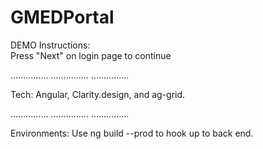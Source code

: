 # GMEDPortal
DEMO Instructions: <br>
Press "Next" on login page to continue <br>

...............
...............
...............

Tech: Angular, Clarity.design, and ag-grid. 

...............
...............
...............

Environments:
Use ng build --prod to hook up to back end. 


